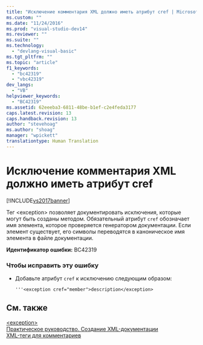 ```yaml
---
title: "Исключение комментария XML должно иметь атрибут cref | Microsoft Docs"
ms.custom: ""
ms.date: "11/24/2016"
ms.prod: "visual-studio-dev14"
ms.reviewer: ""
ms.suite: ""
ms.technology: 
  - "devlang-visual-basic"
ms.tgt_pltfrm: ""
ms.topic: "article"
f1_keywords: 
  - "bc42319"
  - "vbc42319"
dev_langs: 
  - "VB"
helpviewer_keywords: 
  - "BC42319"
ms.assetid: 62eeeba3-6811-48be-b1ef-c2e4feda3177
caps.latest.revision: 13
caps.handback.revision: 13
author: "stevehoag"
ms.author: "shoag"
manager: "wpickett"
translationtype: Human Translation
---
```

# Исключение комментария XML должно иметь атрибут cref
[!INCLUDE[vs2017banner](../../../csharp/includes/vs2017banner.md)]

Тег \<exception\> позволяет документировать исключения, которые могут быть созданы методом.  Обязательный атрибут `cref` обозначает имя элемента, которое проверяется генератором документации.  Если элемент существует, его символы переводятся в каноническое имя элемента в файле документации.  
  
 **Идентификатор ошибки:** BC42319  
  
### Чтобы исправить эту ошибку  
  
-   Добавьте атрибут `cref` к исключению следующим образом:  
  
    ```  
    '''<exception cref="member">description</exception>  
    ```  
  
## См. также  
 [\<exception\>](../../../visual-basic/language-reference/xmldoc/exception.md)   
 [Практическое руководство. Создание XML\-документации](../../../visual-basic/programming-guide/program-structure/how-to-create-xml-documentation.md)   
 [XML\-теги для комментариев](../../../visual-basic/language-reference/xmldoc/recommended-xml-tags-for-documentation-comments.md)